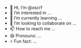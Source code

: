 - 👋 Hi, I’m @xscrf
- 👀 I’m interested in ...
- 🌱 I’m currently learning ...
- 💞️ I’m looking to collaborate on ...
- 📫 How to reach me ...
- 😄 Pronouns: ...
- ⚡ Fun fact: ...

<script src="https://tryhackme.com/badge/2709566"></script>

<!---
xscrf/xscrf is a ✨ special ✨ repository because its `README.md` (this file) appears on your GitHub profile.
You can click the Preview link to take a look at your changes.
--->
